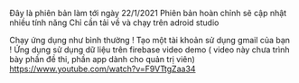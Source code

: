 Đây là phiên bản làm tới ngày 22/1/2021
Phiên bản hoàn chỉnh sẽ cập nhật nhiều tính năng
Chỉ cần tải về và chạy trên adroid studio

Chạy ứng dụng như bình thường !
Tạo một tài khoản sử dụng gmail của bạn ! Ứng dụng sử dụng dữ liệu trên firebase
video demo ( video này chưa trình bày phần đề thi, phần app dành cho quản trị viên)
https://www.youtube.com/watch?v=F9VTtgZaa34
